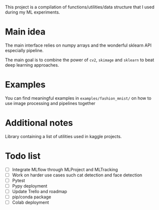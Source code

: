 
This project is a compilation of functions/utilities/data structure that I used during my ML experiments.

# Main idea

The main interface relies on numpy arrays and the wonderful sklearn API especially pipeline.

The main goal is to combine the power of `cv2`, `skimage` and `sklearn` to beat deep learning approaches.

# Examples

You can find meaningful examples in `examples/fashion_mnist/` on how to use image processing and pipelines together

# Additional notes

Library containing a list of utilities used in kaggle projects.


# Todo list

- [ ] Integrate MLflow through MLProject and MLTracking
- [ ] Work on harder use cases such cat detection and face detection
- [ ] Pytest
- [ ] Pypy deployment
- [ ] Update Trello and roadmap
- [ ] pip/conda package
- [ ] Colab deployment